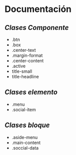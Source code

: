 # Documentación
## *Clases Componente*
- .btn
- .box
- .center-text
- .margin-format
- .center-content
- .active
- title-small
- title-headline
## *Clases elemento*
 - .menu
 - .social-item
## *Clases bloque*
- .aside-menu
- .main-content
- .soccial-data